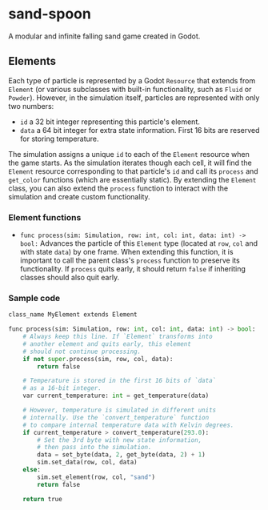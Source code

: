 # sand-spoon
A modular and infinite falling sand game created in Godot.

## Elements
Each type of particle is represented by a Godot `Resource` that
extends from `Element` (or various subclasses with built-in functionality, such as `Fluid` or `Powder`).
However, in the simulation itself, particles are represented with only two numbers:
- `id` a 32 bit integer representing this particle's element.
- `data` a 64 bit integer for extra state information. First 16 bits are reserved for storing temperature.

The simulation assigns a unique `id` to each of the `Element` resource when the game starts.
As the simulation iterates though each cell, it will find the `Element` resource corresponding
to that particle's `id` and call its `process` and `get_color` functions (which are essentially static).
By extending the `Element` class, you can also extend the `process` function to interact with the simulation and
create custom functionality.

### Element functions
- `func process(sim: Simulation, row: int, col: int, data: int) -> bool:` Advances the particle of this `Element` type (located at `row`, `col` and with state `data`) by one frame.
When extending this function, it is important to call the parent class's `process` function to preserve its functionality.
If `process` quits early, it should return `false` if inheriting classes should also quit early.

### Sample code
```python
class_name MyElement extends Element

func process(sim: Simulation, row: int, col: int, data: int) -> bool:
	# Always keep this line. If `Element` transforms into
	# another element and quits early, this element
	# should not continue processing.
	if not super.process(sim, row, col, data):
		return false

	# Temperature is stored in the first 16 bits of `data`
	# as a 16-bit integer.
	var current_temperature: int = get_temperature(data)

	# However, temperature is simulated in different units
	# internally. Use the `convert_temperature` function
	# to compare internal temperature data with Kelvin degrees.
	if current_temperature > convert_temperature(293.0):
		# Set the 3rd byte with new state information,
		# then pass into the simulation.
		data = set_byte(data, 2, get_byte(data, 2) + 1)
		sim.set_data(row, col, data)
	else:
		sim.set_element(row, col, "sand")
		return false

	return true
```
